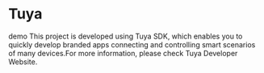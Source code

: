 # Tuya
demo
This project is developed using Tuya SDK, which enables you to quickly develop branded apps connecting and controlling smart scenarios of many devices.For more information, please check Tuya Developer Website.
